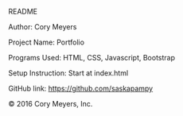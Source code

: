 README

Author: Cory Meyers

Project Name: Portfolio

Programs Used: HTML, CSS, Javascript, Bootstrap

Setup Instruction: Start at index.html

GitHub link: https://github.com/saskapampy

&copy; 2016 Cory Meyers, Inc.

